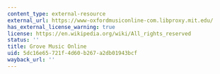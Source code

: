 ```yaml
---
content_type: external-resource
external_url: https://www-oxfordmusiconline-com.libproxy.mit.edu/
has_external_license_warning: true
license: https://en.wikipedia.org/wiki/All_rights_reserved
status: ''
title: Grove Music Online
uid: 5dc16e65-721f-4d60-b267-a2db01943bcf
wayback_url: ''
---
```

